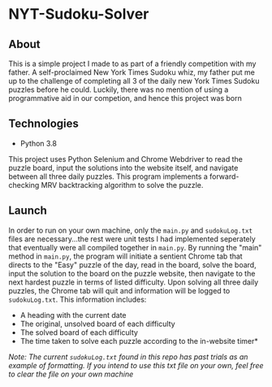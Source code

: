 # NYT-Sudoku-Solver

## About

This is a simple project I made to as part of a friendly competition with my father. A self-proclaimed New York Times Sudoku whiz, my father put me up to the challenge of completing all 3 of the daily new York Times Sudoku puzzles before he could. Luckily, there was no mention of using a programmative aid in our competion, and hence this project was born

## Technologies

- Python 3.8

This project uses Python Selenium and Chrome Webdriver to read the puzzle board, input the solutions into the website itself, and navigate between all three daily puzzles.
This program implements a forward-checking MRV backtracking algorithm to solve the puzzle.

## Launch
In order to run on your own machine, only the `main.py` and `sudokuLog.txt` files are necessary...the rest were unit tests I had implemented seperately that eventually were all compiled together in `main.py`. By running the "main" method
in `main.py`, the program will initiate a sentient Chrome tab that directs to the "Easy" puzzle of the day, read in the board, solve the board, input the solution to the board on the puzzle website, then navigate to the next hardest puzzle in terms of listed difficulty.
Upon solving all three daily puzzles, the Chrome tab will quit and information will be logged to `sudokuLog.txt`. This information includes:

- A heading with the current date 
- The original, unsolved board of each difficulty
- The solved board of each difficulty
- The time taken to solve each puzzle according to the in-website timer*

*Note: The current `sudokuLog.txt` found in this repo has past trials as an example of formatting. If you intend to use this txt file on your own, feel free to clear the file on your own machine*
